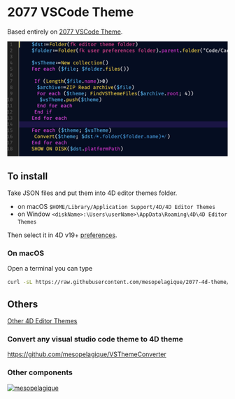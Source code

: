 # 2077 VSCode Theme

Based entirely on [2077 VSCode Theme](https://github.com/endormi/vscode-2077-theme).

![Sample](sample.png)

## To install

Take JSON files and put them into 4D editor themes folder.

- on macOS `$HOME/Library/Application Support/4D/4D Editor Themes`
- on Window `<diskName>:\Users\userName>\AppData\Roaming\4D\4D Editor Themes`

Then select it in 4D v19+ [preferences](https://developer.4d.com/docs/Preferences/methods/#themes).

### On macOS

Open a terminal you can type

```bash
curl -sL https://raw.githubusercontent.com/mesopelagique/2077-4d-theme/main/2077%20theme-color-theme.json -o $HOME/Library/Application\ Support/4D/4D\ Editor\ Themes/2077\ theme-color-theme.json
```

## Others

[Other 4D Editor Themes](https://github.com/topics/4d-theme)

### Convert any visual studio code theme to 4D theme

https://github.com/mesopelagique/VSThemeConverter

### Other components

[<img src="https://mesopelagique.github.io/quatred.png" alt="mesopelagique"/>](https://mesopelagique.github.io/)

